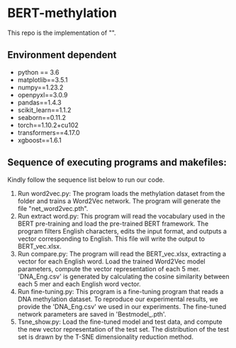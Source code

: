 # BERT-methylation
This repo is the implementation of "".
## Environment dependent
- python == 3.6
- matplotlib==3.5.1
- numpy==1.23.2
- openpyxl==3.0.9
- pandas==1.4.3
- scikit_learn==1.1.2
- seaborn==0.11.2
- torch==1.10.2+cu102
- transformers==4.17.0
- xgboost==1.6.1
## Sequence of executing programs and makefiles:
Kindly follow the sequence list below to run our code.
1. Run word2vec.py:
   The program loads the methylation dataset from the folder and trains a Word2Vec network. 
   The program will generate the file "net_word2vec.pth".
2. Run extract word.py:
   This program will read the vocabulary used in the BERT pre-training and load the pre-trained BERT framework. 
   The program filters English characters, edits the input format, and outputs a vector corresponding to English. 
   This file will write the output to BERT_vec.xlsx.
3. Run compare.py:
   The program will read the BERT_vec.xlsx, extracting a vector for each English word. Load the trained Word2Vec model parameters, compute the vector representation of each 5 mer. 'DNA_Eng.csv' is generated by calculating the cosine similarity between each 5 mer and each English word vector.
4. Run fine-tuning.py:
   This program is a fine-tuning program that reads a DNA methylation dataset. To reproduce our experimental results, we provide the 'DNA_Eng.csv' we used in our experiments. The fine-tuned network parameters are saved in 'Bestmodel_.pth'.
5. Tsne_show.py:
   Load the fine-tuned model and test data, and compute the new vector representation of the test set. The distribution of the test set is drawn by the T-SNE dimensionality reduction method.
